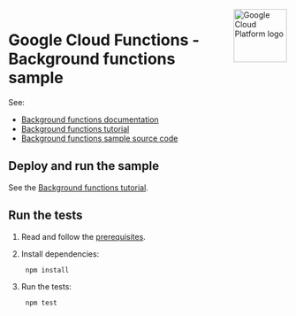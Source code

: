 <img src="https://avatars2.githubusercontent.com/u/2810941?v=3&s=96" alt="Google Cloud Platform logo" title="Google Cloud Platform" align="right" height="96" width="96"/>

# Google Cloud Functions - Background functions sample

See:

* [Background functions documentation][docs]
* [Background functions tutorial][tutorial]
* [Background functions sample source code][code]

[docs]: https://cloud.google.com/functions/docs/writing/background
[tutorial]: https://cloud.google.com/functions/docs/tutorials/background
[code]: index.js

## Deploy and run the sample

See the [Background functions tutorial][tutorial].

## Run the tests

1. Read and follow the [prerequisites](../../#how-to-run-the-tests).

1. Install dependencies:

        npm install

1. Run the tests:

        npm test
